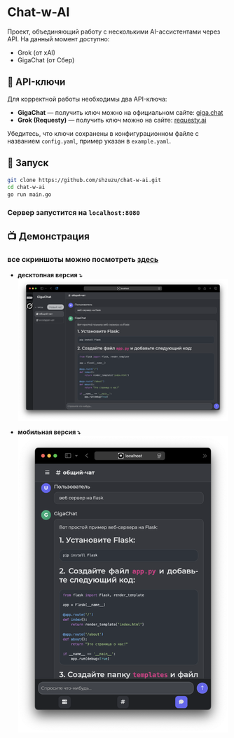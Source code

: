# **Chat-w-AI**

Проект, объединяющий работу с несколькими AI-ассистентами через API.
На данный момент доступно:
- Grok (от xAI)
- GigaChat (от Сбер)

## 🔑 API-ключи

Для корректной работы необходимы два API-ключа:

- **GigaChat** — получить ключ можно на официальном сайте: [giga.chat](https://giga.chat)
- **Grok (Requesty)** — получить ключ можно на сайте: [requesty.ai](https://www.requesty.ai)

Убедитесь, что ключи сохранены в конфигурационном файле с названием `config.yaml`, пример указан в `example.yaml`.

## 🚀 Запуск
```bash
git clone https://github.com/shzuzu/chat-w-ai.git
cd chat-w-ai
go run main.go
```
### Сервер запустится на `localhost:8080`

## 📺 Демонстрация
### все скриншоты можно посмотреть [здесь](./images/images-preview.md)
- **десктопная версия ⤵️**
![cкриншот десктоп](images/desktop.png)

- **мобильная версия ⤵️**
![cкриншот моб](images/mobile.png)
